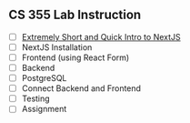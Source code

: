 ## CS 355 Lab Instruction
- [ ] [Extremely Short and Quick Intro to NextJS](https://nextjs.org/)
- [ ] NextJS Installation  
- [ ] Frontend (using React Form)  
- [ ] Backend  
- [ ] PostgreSQL  
- [ ] Connect Backend and Frontend  
- [ ] Testing  
- [ ] Assignment  
